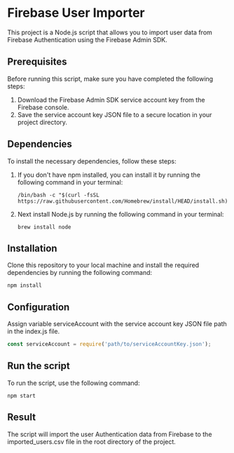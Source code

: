 
# Firebase User Importer

This project is a Node.js script that allows you to import user data from Firebase Authentication using the Firebase Admin SDK.

## Prerequisites

Before running this script, make sure you have completed the following steps:

1. Download the Firebase Admin SDK service account key from the Firebase console.
2. Save the service account key JSON file to a secure location in your project directory.

## Dependencies
To install the necessary dependencies, follow these steps:

1. If you don't have npm installed, you can install it by running the following command in your terminal:

   ```shell
   /bin/bash -c "$(curl -fsSL https://raw.githubusercontent.com/Homebrew/install/HEAD/install.sh)"
   ```

2. Next install Node.js by running the following command in your terminal:

   ```shell
   brew install node
   ```

## Installation
Clone this repository to your local machine and install the required dependencies by running the following command:

   ```shell
   npm install
   ```

## Configuration
Assign variable serviceAccount with the service account key JSON file path in the index.js file.

   ```javascript
   const serviceAccount = require('path/to/serviceAccountKey.json');
   ```

## Run the script
To run the script, use the following command:

   ```shell
   npm start
   ```

## Result
The script will import the user Authentication data from Firebase to the imported_users.csv file in the root directory of the project.
